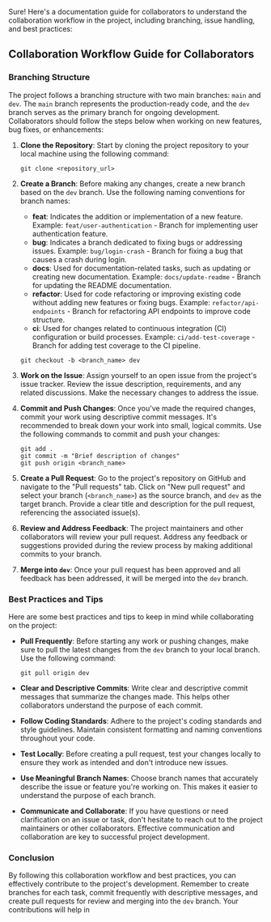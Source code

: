 Sure! Here's a documentation guide for collaborators to understand the collaboration workflow in the project, including branching, issue handling, and best practices:

## Collaboration Workflow Guide for Collaborators

### Branching Structure

The project follows a branching structure with two main branches: `main` and `dev`. The `main` branch represents the production-ready code, and the `dev` branch serves as the primary branch for ongoing development. Collaborators should follow the steps below when working on new features, bug fixes, or enhancements:

1. **Clone the Repository**: Start by cloning the project repository to your local machine using the following command:

   ```
   git clone <repository_url>
   ```

2. **Create a Branch**: Before making any changes, create a new branch based on the `dev` branch. Use the following naming conventions for branch names:
    - **feat**: Indicates the addition or implementation of a new feature. Example: `feat/user-authentication` - Branch for implementing user authentication feature.
    - **bug**: Indicates a branch dedicated to fixing bugs or addressing issues. Example: `bug/login-crash` - Branch for fixing a bug that causes a crash during login.
    - **docs**: Used for documentation-related tasks, such as updating or creating new documentation. Example: `docs/update-readme` - Branch for updating the README documentation.
    - **refactor**: Used for code refactoring or improving existing code without adding new features or fixing bugs. Example: `refactor/api-endpoints` - Branch for refactoring API endpoints to improve code structure. 
    - **ci**: Used for changes related to continuous integration (CI) configuration or build processes. Example: `ci/add-test-coverage` - Branch for adding test coverage to the CI pipeline.
   ```
   git checkout -b <branch_name> dev
   ```

3. **Work on the Issue**: Assign yourself to an open issue from the project's issue tracker. Review the issue description, requirements, and any related discussions. Make the necessary changes to address the issue.

4. **Commit and Push Changes**: Once you've made the required changes, commit your work using descriptive commit messages. It's recommended to break down your work into small, logical commits. Use the following commands to commit and push your changes:

   ```
   git add .
   git commit -m "Brief description of changes"
   git push origin <branch_name>
   ```

5. **Create a Pull Request**: Go to the project's repository on GitHub and navigate to the "Pull requests" tab. Click on "New pull request" and select your branch (`<branch_name>`) as the source branch, and `dev` as the target branch. Provide a clear title and description for the pull request, referencing the associated issue(s).

6. **Review and Address Feedback**: The project maintainers and other collaborators will review your pull request. Address any feedback or suggestions provided during the review process by making additional commits to your branch.

7. **Merge into `dev`**: Once your pull request has been approved and all feedback has been addressed, it will be merged into the `dev` branch.

### Best Practices and Tips

Here are some best practices and tips to keep in mind while collaborating on the project:

- **Pull Frequently**: Before starting any work or pushing changes, make sure to pull the latest changes from the `dev` branch to your local branch. Use the following command:

  ```
  git pull origin dev
  ```

- **Clear and Descriptive Commits**: Write clear and descriptive commit messages that summarize the changes made. This helps other collaborators understand the purpose of each commit.

- **Follow Coding Standards**: Adhere to the project's coding standards and style guidelines. Maintain consistent formatting and naming conventions throughout your code.

- **Test Locally**: Before creating a pull request, test your changes locally to ensure they work as intended and don't introduce new issues.

- **Use Meaningful Branch Names**: Choose branch names that accurately describe the issue or feature you're working on. This makes it easier to understand the purpose of each branch.

- **Communicate and Collaborate**: If you have questions or need clarification on an issue or task, don't hesitate to reach out to the project maintainers or other collaborators. Effective communication and collaboration are key to successful project development.

### Conclusion

By following this collaboration workflow and best practices, you can effectively contribute to the project's development. Remember to create branches for each task, commit frequently with descriptive messages, and create pull requests for review and merging into the `dev` branch. Your contributions will help in
